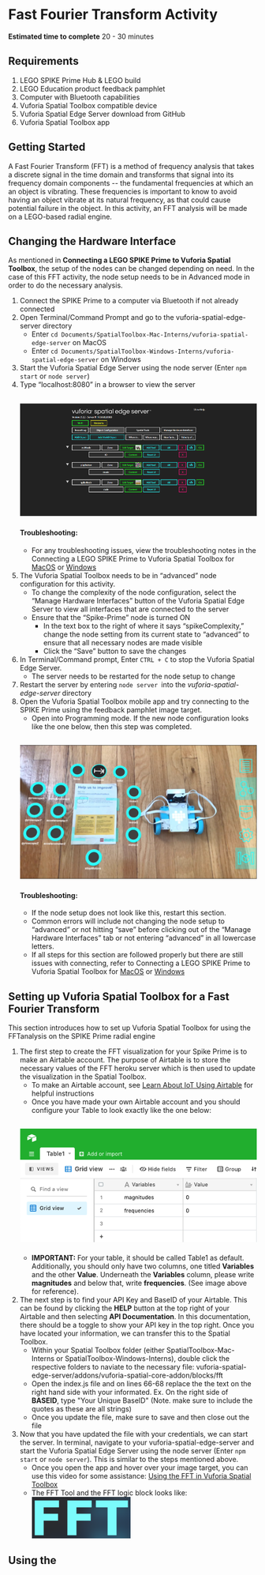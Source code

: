 # Fast Fourier Transform Activity

**Estimated time to complete** 20 - 30 minutes

## Requirements
1. LEGO SPIKE Prime Hub & LEGO build
2. LEGO Education product feedback pamphlet
3. Computer with Bluetooth capabilities
4. Vuforia Spatial Toolbox compatible device
5. Vuforia Spatial Edge Server download from GitHub
6. Vuforia Spatial Toolbox app


## Getting Started
A Fast Fourier Transform (FFT) is a method of frequency analysis that takes a discrete signal in the time domain and transforms that signal into its  frequency domain components -- the fundamental frequencies at which an an object is vibrating. These frequencies is important to know to avoid having an object vibrate at its natural frequency, as that could cause potential failure in the object. In this activity, an FFT analysis will be made on a LEGO-based radial engine. 

## Changing the Hardware Interface

As mentioned in **Connecting a LEGO SPIKE Prime to Vuforia Spatial Toolbox**, the setup of the nodes can be changed depending on need. In the case of this FFT activity, the node setup needs to be in Advanced mode in order to do the necessary analysis.

1. Connect the SPIKE Prime to a computer via Bluetooth if not already connected
2. Open Terminal/Command Prompt and go to the vuforia-spatial-edge-server directory
   - Enter ```cd Documents/SpatialToolbox-Mac-Interns/vuforia-spatial-edge-server``` on MacOS
   - Enter ```cd Documents/SpatialToolbox-Windows-Interns/vuforia-spatial-edge-server``` on Windows
3. Start the Vuforia Spatial Edge Server using the node server (Enter ```npm start``` or ```node server```)
4. Type “localhost:8080” in a browser to view the server
    ## ![Edge Server](https://github.com/PTC-Academic/LEGO-Spatial-Computing-Project/blob/master/images/5-image001.png)
    #### Troubleshooting:
   - For any troubleshooting issues, view the troubleshooting notes in the Connecting a LEGO SPIKE Prime to Vuforia Spatial Toolbox for [MacOS](https://github.com/PTC-Academic/LEGO-Spatial-Computing-Project/blob/master/4a-Connect-Prime-to-Toolbox-Mac.md) or [Windows](https://github.com/PTC-Academic/LEGO-Spatial-Computing-Project/blob/master/4b-Connect-Prime-to-Toolbox-Win.md)
5. The Vuforia Spatial Toolbox needs to be in “advanced” node configuration for this activity.
   - To change the complexity of the node configuration, select the “Manage Hardware Interfaces” button of the Vuforia Spatial Edge Server to view all interfaces that are connected to the server
   - Ensure that the “Spike-Prime” node is turned ON
      - In the text box to the right of where it says “spikeComplexity,” change the node setting from its current state to “advanced” to ensure that all necessary nodes are made visible
      - Click the “Save” button to save the changes
6. In Terminal/Command prompt, Enter ```CTRL + C``` to stop the Vuforia Spatial Edge Server.
   - The server needs to be restarted for the node setup to change
7. Restart the server by entering ```node server ```into the _vuforia-spatial-edge-server_ directory
8. Open the Vuforia Spatial Toolbox mobile app and try connecting to the SPIKE Prime using the feedback pamphlet image target.
   - Open into Programming mode. If the new node configuration looks like the one below, then this step was completed.  
    ## ![Node Configuration](https://github.com/PTC-Academic/LEGO-Spatial-Computing-Project/blob/master/images/5-image002_updated.png)
    #### Troubleshooting:
      - If the node setup does not look like this, restart this section.
      - Common errors will include not changing the node setup to “advanced” or not hitting “save” before clicking out of the “Manage Hardware Interfaces” tab or not entering “advanced” in all lowercase letters.
      - If all steps for this section are followed properly but there are still issues with connecting, refer to Connecting a LEGO SPIKE Prime to Vuforia Spatial Toolbox for [MacOS](https://github.com/PTC-Academic/LEGO-Spatial-Computing-Project/blob/master/4a-Connect-Prime-to-Toolbox-Mac.md) or [Windows](https://github.com/PTC-Academic/LEGO-Spatial-Computing-Project/blob/master/4b-Connect-Prime-to-Toolbox-Win.md)

## Setting up Vuforia Spatial Toolbox for a Fast Fourier Transform
This section introduces how to set up Vuforia Spatial Toolbox for using the FFTanalysis on the SPIKE Prime radial engine

1. The first step to create the FFT visualization for your Spike Prime is to make an Airtable account. The purpose of Airtable is to store the necessary values of the FFT heroku server which is then used to update the visualization in the Spatial Toolbox. 
   - To make an Airtable account, see [Learn About IoT Using Airtable](https://github.com/PTC-Academic/LEGO-Spatial-Computing-Project/blob/master/6-IOT-with-Airtable.md) for helpful instructions
   - Once you have made your own Airtable account and you should configure your Table to look exactly like the one below: 
   ## ![Airtable Configuration](https://github.com/PTC-Academic/LEGO-Spatial-Computing-Project/blob/master/images/5-image010.png)
   - **IMPORTANT:** For your table, it should be called Table1 as default. Additionally, you should only have two columns, one titled **Variables** and the other **Value**. Underneath the **Variables** column, please write **magnitudes** and below that, write **frequencies**. (See image above for reference). 
2. The next step is to find your API Key and BaseID of your Airtable. This can be found by clicking the **HELP** button at the top right of your Airtable and then selecting **API Documentation**. In this documentation, there should be a toggle to show your API key in the top right. Once you have located your information, we can transfer this to the Spatial Toolbox.
   - Within your Spatial Toolbox folder (either SpatialToolbox-Mac-Interns or SpatialToolbox-Windows-Interns), double click the respective folders to naviate to the necessary file: vuforia-spatial-edge-server/addons/vuforia-spatial-core-addon/blocks/fft 
   - Open the index.js file and on lines 66-68 replace the the text on the right hand side with your informated. Ex. On the right side of **BASEID**, type "Your Unique BaseID" (Note. make sure to include the quotes as these are all strings)
   - Once you update the file, make sure to save and then close out the file
3. Now that you have updated the file with your credentials, we can start the server. In terminal, navigate to your vuforia-spatial-edge-server and start the Vuforia Spatial Edge Server using the node server (Enter ```npm start``` or ```node server```). This is similar to the steps mentioned above. 
   - Once you open the app and hover over your image target, you can use this video for some assistance: [Using the FFT in Vuforia Spatial Toolbox](https://youtu.be/DtDQxQUz03o)
   - The FFT Tool and the FFT logic block looks like: <br /> 
      <img src="https://github.com/PTC-Academic/LEGO-Spatial-Computing-Project/blob/master/images/5-image011.png" alt="FFT Tools" width="200px">

## Using the 

<!--
1. The four nodes used for running the FFT are as follows:
   - **FFTStart** works as a toggle to trigger the FFT analysis. When it is turned on, data sampling will start
   - **FFTLength** is used for deciding the number of samples that are going to be taken into the FFT analysis. It intakes sample integers between 16 and 512 samples at powers of 2 (16, 32, 64, etc). Higher sample rates lead to accurate results but will also take slightly longer due to more samples being taken.
   - **FFTAxis** takes an input of 0, 1, or 2, which represent the X, Y, and Z axes on a coordinate system, respectively. This determines the axis along which the FFT analysis will be calculated.
   - To determine the direction the coordinate system is facing, attach a Value tool to each of the accelerometer nodes. Whichever node outputs a number around 980 (cm/s^2 ) is the vertical axis. Move the SPIKE Prime linearly to determine where the other two horizontal axes are. In the case below, the Value tool that is outputting 1005 cm/s^2 and is connected to the accelerometerY shows that the Y direction is on the vertical axis
    ## ![FFTAxis](https://github.com/PTC-Academic/LEGO-Spatial-Computing-Project/blob/master/images/5-image003.png)
    ## ![FFT Axis Values](https://github.com/PTC-Academic/LEGO-Spatial-Computing-Project/blob/master/images/5-image004.png)
   - **FFTOutput** outputs the solution of the FFT analysis. This will be attached to a Number tool, where the primary frequency of oscillation of the system will be displayed
2. In addition to the FFT nodes, there will also be three different tools that need to be added into the spatial environment in the Vuforia Spatial Toolbox app
   - Numbers tool for inputting numbers and text
    ## ![Numbers tool](https://github.com/PTC-Academic/LEGO-Spatial-Computing-Project/blob/master/images/5-image005.png)
   - Switch tool that can be turned on and off
    ## ![Switch tool](https://github.com/PTC-Academic/LEGO-Spatial-Computing-Project/blob/master/images/5-image006.png)
   - Value tool for number readouts
    ## ![Value tool](https://github.com/PTC-Academic/LEGO-Spatial-Computing-Project/blob/master/images/5-image007.png)
3. Add three Number tools, one Switch and one Value tool into the interface
4. Tool/Node connections are as follows:
   - Connect a Numbers tool to the motor1 node. This will be used for inputting the percentage of speed between 0 and 100 that the motor will run at
   - Connect a Numbers tool to the FFTAxis node for inputting the axis to apply the FFT analysis to
   - Connect a Numbers tool to the FFTLength node for inputting the number of samples to be taken during the analysis
   - Connect the Switch to the FFTStart node. When toggled ON, the FFTStart node will start the FFT analysis.
   - Connect the the FFTOutput node to the Value tool. This will display the frequency that the FFT analysis outputs
5. The connections should look similar to the image below, with the green arrows noting the way that the connection should be made:
    ## ![Node-Tool Connections](https://github.com/PTC-Academic/LEGO-Spatial-Computing-Project/blob/master/images/5-image008.png)
-->
<!--
## Running the Fast Fourier Transform
While the Fast Fourier Transform is just triggered by toggling on a node, there are many things happening in the background. The FFT analysis is hosted on a  Heroku
server and calculations are triggered when the FFTStart node is toggled on. Heroku is a platform that enables applications to be built and run entirely in the cloud, which
is where the FFT server is hosted for this project.
-->
<!--
1. Input a number between 0 and 100 in the Number tool that is connected to the _motor1_ node to start the motor. This number represents the percentage of full power that the motor will be running at.
- The motor should start running after the number is input and “done” is Entered on the upper right-hand of the keyboard.
    #### Troubleshooting:
   - Ensure that the SPIKE Prime is connected to the Vuforia Spatial Edge Server. There will be an array similar to the one below that is printed in the console when it is connected. There should be at least one motor that shows up and the corresponding port that it is connected to.
## ![Console output](https://github.com/PTC-Academic/LEGO-Spatial-Computing-Project/blob/master/images/5-image009.png)
   - If the motor does not start, try deleting the Numbers tool that is connected to the motor1 node and close out of the app. Reopen the app, add in a new Numbers tool, connect it to the motor node, and repeat this step. If this does not work, restart the server and check that the Vuforia Spatial Toolbox app was able to connect to the Vuforia Spatial Edge Server
-->
<!--
2. Input a 0, 1, or 2, for the X, Y, or Z axis, into the Numbers tool that is connected to the FFTAxis node to decide which axis will be sampled
3. Input an integer between 16 and 512 and a power of 2 into the Numbers tool that is connected to FFTLength to set the number of samples that will be taken.
4. Toggle the Switch to ON to start the FFTStart node to run the FFT analysis
5. In a few seconds, the Value tool connected to the FFTOutput should display the frequency that the radial engine is vibrating at in the given direction
6. As a bonus, try changing the design of the LEGO build and SPIKE Prime position to see how it affects the output of the FFT analysis
-->
<!--
Go back to [Connecting a LEGO SPIKE Prime to Vuforia Spatial Toolbox on MacOS](https://github.com/PTC-Academic/LEGO-Spatial-Computing-Project/blob/master/4a-Connect-Prime-to-Toolbox-Mac.md) or [Connecting a LEGO SPIKE Prime to Vuforia Spatial Toolbox on Windows](https://github.com/PTC-Academic/LEGO-Spatial-Computing-Project/blob/master/4b-Connect-Prime-to-Toolbox-Win.md) or continue to [Learn About IOT using Airtable](https://github.com/PTC-Academic/LEGO-Spatial-Computing-Project/blob/master/6-IOT-with-Airtable.md)
-->

